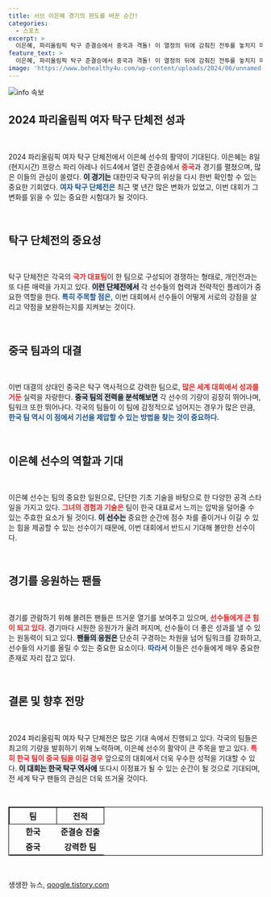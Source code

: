 ```yaml
---
title: 서브 이은혜 경기의 판도를 바꾼 순간!
categories:
  - 스포츠
excerpt: >
  이은혜, 파리올림픽 탁구 준결승에서 중국과 격돌! 이 열정의 뒤에 감춰진 전투를 놓치지 마세요. 
feature_text: >
  이은혜, 파리올림픽 탁구 준결승에서 중국과 격돌! 이 열정의 뒤에 감춰진 전투를 놓치지 마세요. 
image: 'https://www.behealthy4u.com/wp-content/uploads/2024/06/unnamed-file.png'
---
```


<p><img src="https://www.behealthy4u.com/wp-content/uploads/2024/06/unnamed-file.png" alt="info 속보" /></p>

<h2 data-ke-size="size26">2024 파리올림픽 여자 탁구 단체전 성과</h2>

<p data-ke-size="size16">&nbsp;</p>

<p data-ke-size="size16">2024 파리올림픽 여자 탁구 단체전에서 이은혜 선수의 활약이 기대된다. 이은혜는 8일(현지시간) 프랑스 파리 아레나 쉬드4에서 열린 준결승에서 <b><span style="color: #ee2323;">중국</span></b>과 경기를 펼쳤으며, 많은 이들의 관심이 쏠렸다. <b><span style="background-color: #21538527;">이 경기는</span></b> 대한민국 탁구의 위상을 다시 한번 확인할 수 있는 중요한 기회였다. <b><span style="color: #1a5490;">여자 탁구 단체전은</span></b> 최근 몇 년간 많은 변화가 있었고, 이번 대회가 그 변화를 읽을 수 있는 중요한 시험대가 될 것이다.</p>

<p data-ke-size="size16">&nbsp;</p>

<h2 data-ke-size="size26">탁구 단체전의 중요성</h2>

<p data-ke-size="size16">&nbsp;</p>

<p data-ke-size="size16">탁구 단체전은 각국의 <b><span style="color: #ee2323;">국가 대표팀</span></b>이 한 팀으로 구성되어 경쟁하는 형태로, 개인전과는 또 다른 매력을 가지고 있다. <b><span style="background-color: #21538527;">이런 단체전에서</span></b> 각 선수들의 협력과 전략적인 플레이가 중요한 역할을 한다. <b><span style="color: #1a5490;">특히 주목할 점은,</span></b> 이번 대회에서 선수들이 어떻게 서로의 강점을 살리고 약점을 보완하는지를 지켜보는 것이다.</p>

<p data-ke-size="size16">&nbsp;</p>

<h2 data-ke-size="size26">중국 팀과의 대결</h2>

<p data-ke-size="size16">&nbsp;</p>

<p data-ke-size="size16">이번 대결의 상대인 중국은 탁구 역사적으로 강력한 팀으로, <b><span style="color: #ee2323;">많은 세계 대회에서 성과를 거둔</span></b> 실력을 자랑한다. <b><span style="background-color: #21538527;">중국 팀의 전력을 분석해보면</span></b> 각 선수의 기량이 굉장히 뛰어나며, 팀워크 또한 뛰어나다. 각국의 팀들이 이 팀에 감정적으로 넘어지는 경우가 많은 만큼, <b><span style="color: #1a5490;">한국 팀 역시 이 점에서 기선을 제압할 수 있는 방법을 찾는 것이 중요하다.</span></b></p>

<p data-ke-size="size16">&nbsp;</p>

<h2 data-ke-size="size26">이은혜 선수의 역할과 기대</h2>

<p data-ke-size="size16">&nbsp;</p>

<p data-ke-size="size16">이은혜 선수는 팀의 중요한 일원으로, 단단한 기초 기술을 바탕으로 한 다양한 공격 스타일을 가지고 있다. <b><span style="color: #ee2323;">그녀의 경험과 기술은</span></b> 팀이 한국 대표로서 느끼는 압박을 덜어줄 수 있는 주효한 요소가 될 것이다. <b><span style="background-color: #21538527;">이 선수는</span></b> 중요한 순간에 점수 차를 줄이거나 이길 수 있는 힘을 제공할 수 있는 선수이기 때문에, 이번 대회에서 반드시 기대해 볼만한 선수이다.</p>

<p data-ke-size="size16">&nbsp;</p>

<h2 data-ke-size="size26">경기를 응원하는 팬들</h2>

<p data-ke-size="size16">&nbsp;</p>

<p data-ke-size="size16">경기를 관람하기 위해 몰려든 팬들은 뜨거운 열기를 보여주고 있으며, <b><span style="color: #ee2323;">선수들에게 큰 힘이 되고 있다</span></b>. 경기마다 시원한 응원가가 울려 퍼지며, 선수들이 더 좋은 성과를 낼 수 있는 원동력이 되고 있다. <b><span style="background-color: #21538527;">팬들의 응원은</span></b> 단순히 구경하는 차원을 넘어 팀워크를 강화하고, 선수들의 사기를 올릴 수 있는 중요한 요소이다. <b><span style="color: #1a5490;">따라서</span></b> 이들은 선수들에게 매우 중요한 존재로 자리 잡고 있다.</p>

<p data-ke-size="size16">&nbsp;</p>

<h2 data-ke-size="size26">결론 및 향후 전망</h2>

<p data-ke-size="size16">&nbsp;</p>

<p data-ke-size="size16">2024 파리올림픽 여자 탁구 단체전은 많은 기대 속에서 진행되고 있다. 각국의 팀들은 최고의 기량을 발휘하기 위해 노력하며, 이은혜 선수의 활약이 큰 주목을 받고 있다. <b><span style="color: #ee2323;">특히 한국 팀이 중국 팀을 이길 경우</span></b> 앞으로의 대회에서 더욱 우수한 성적을 기대할 수 있다. <b><span style="background-color: #21538527;">이 대회는 한국 탁구 역사에</span></b> 또다시 이정표가 될 수 있는 순간이 될 것으로 기대되며, 전 세계 탁구 팬들의 관심은 더욱 뜨거울 것이다.</p>

<p data-ke-size="size16">&nbsp;</p>

<table style="border: 1px solid black; border-collapse: collapse; width: 100%;">
    <thead>
        <tr>
            <th style="width: 50%; text-align: center; border: 1px solid black;">팀</th>
            <th style="width: 50%; text-align: center; border: 1px solid black;">전적</th>
        </tr>
    </thead>
    <tbody>
        <tr>
            <td style="text-align: center; height: 17px;"><b>한국</b></td>
            <td style="text-align: center; height: 17px;"><b>준결승 진출</b></td>
        </tr>
        <tr>
            <td style="text-align: center; height: 17px;"><b>중국</b></td>
            <td style="text-align: center; height: 17px;"><b>강력한 팀</b></td>
        </tr>
    </tbody>
</table>

<p data-ke-size="size16">&nbsp;</p>
생생한 뉴스, <a href="https://qoogle.tistory.com" rel="dofollow">qoogle.tistory.com</a>


